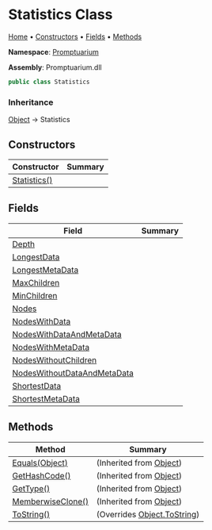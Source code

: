 # Statistics Class

[Home](../../README.md) &#x2022; [Constructors](#constructors) &#x2022; [Fields](#fields) &#x2022; [Methods](#methods)

**Namespace**: [Promptuarium](../README.md)

**Assembly**: Promptuarium\.dll

```csharp
public class Statistics
```

### Inheritance

[Object](https://docs.microsoft.com/en-us/dotnet/api/system.object) &#x2192; Statistics

## Constructors

| Constructor | Summary |
| ----------- | ------- |
| [Statistics()](-ctor/README.md) | |

## Fields

| Field | Summary |
| ----- | ------- |
| [Depth](Depth/README.md) | |
| [LongestData](LongestData/README.md) | |
| [LongestMetaData](LongestMetaData/README.md) | |
| [MaxChildren](MaxChildren/README.md) | |
| [MinChildren](MinChildren/README.md) | |
| [Nodes](Nodes/README.md) | |
| [NodesWithData](NodesWithData/README.md) | |
| [NodesWithDataAndMetaData](NodesWithDataAndMetaData/README.md) | |
| [NodesWithMetaData](NodesWithMetaData/README.md) | |
| [NodesWithoutChildren](NodesWithoutChildren/README.md) | |
| [NodesWithoutDataAndMetaData](NodesWithoutDataAndMetaData/README.md) | |
| [ShortestData](ShortestData/README.md) | |
| [ShortestMetaData](ShortestMetaData/README.md) | |

## Methods

| Method | Summary |
| ------ | ------- |
| [Equals(Object)](https://docs.microsoft.com/en-us/dotnet/api/system.object.equals) |  \(Inherited from [Object](https://docs.microsoft.com/en-us/dotnet/api/system.object)\) |
| [GetHashCode()](https://docs.microsoft.com/en-us/dotnet/api/system.object.gethashcode) |  \(Inherited from [Object](https://docs.microsoft.com/en-us/dotnet/api/system.object)\) |
| [GetType()](https://docs.microsoft.com/en-us/dotnet/api/system.object.gettype) |  \(Inherited from [Object](https://docs.microsoft.com/en-us/dotnet/api/system.object)\) |
| [MemberwiseClone()](https://docs.microsoft.com/en-us/dotnet/api/system.object.memberwiseclone) |  \(Inherited from [Object](https://docs.microsoft.com/en-us/dotnet/api/system.object)\) |
| [ToString()](ToString/README.md) |  \(Overrides [Object.ToString](https://docs.microsoft.com/en-us/dotnet/api/system.object.tostring)\) |

